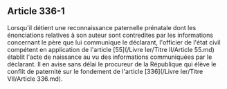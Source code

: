 Article 336-1
----
Lorsqu'il détient une reconnaissance paternelle prénatale dont les énonciations
relatives à son auteur sont contredites par les informations concernant le père
que lui communique le déclarant, l'officier de l'état civil compétent en
application de l'article [55](/Livre Ier/Titre II/Article 55.md) établit l'acte de naissance au vu des informations
communiquées par le déclarant. Il en avise sans délai le procureur de la
République qui élève le conflit de paternité sur le fondement de l'article [336](/Livre Ier/Titre VII/Article 336.md).

